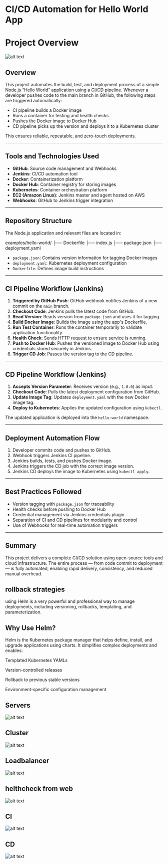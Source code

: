 # CI/CD Automation for Hello World App

# Project Overview
![alt text](project.png)


## Overview

This project automates the build, test, and deployment process of a simple Node.js “Hello World” application using a CI/CD pipeline. Whenever a developer pushes code to the main branch in GitHub, the following steps are triggered automatically:

- CI pipeline builds a Docker image
- Runs a container for testing and health checks
- Pushes the Docker image to Docker Hub
- CD pipeline picks up the version and deploys it to a Kubernetes cluster

This ensures reliable, repeatable, and zero-touch deployments.

---

## Tools and Technologies Used

- **GitHub**: Source code management and Webhooks
- **Jenkins**: CI/CD automation tool
- **Docker**: Containerization platform
- **Docker Hub**: Container registry for storing images
- **Kubernetes**: Container orchestration platform
- **EC2 (Amazon Linux)**: Jenkins master and agent hosted on AWS
- **Webhooks**: GitHub to Jenkins trigger integration

---

## Repository Structure

The Node.js application and relevant files are located in:


examples/hello-world/
├── Dockerfile
├── index.js
├── package.json
├── deployment.yaml



- `package.json`: Contains version information for tagging Docker images
- `deployment.yaml`: Kubernetes deployment configuration
- `Dockerfile`: Defines image build instructions

---

## CI Pipeline Workflow (Jenkins)

1. **Triggered by GitHub Push**: GitHub webhook notifies Jenkins of a new commit on the `main` branch.
2. **Checkout Code**: Jenkins pulls the latest code from GitHub.
3. **Read Version**: Reads version from `package.json` and uses it for tagging.
4. **Build Docker Image**: Builds the image using the app's Dockerfile.
5. **Run Test Container**: Runs the container temporarily to validate application functionality.
6. **Health Check**: Sends HTTP request to ensure service is running.
7. **Push to Docker Hub**: Pushes the versioned image to Docker Hub using credentials stored securely in Jenkins.
8. **Trigger CD Job**: Passes the version tag to the CD pipeline.

---

## CD Pipeline Workflow (Jenkins)

1. **Accepts Version Parameter**: Receives version (e.g., `1.0.0`) as input.
2. **Checkout Code**: Pulls the latest deployment configuration from GitHub.
3. **Update Image Tag**: Updates `deployment.yaml` with the new Docker image tag.
4. **Deploy to Kubernetes**: Applies the updated configuration using `kubectl`.

The updated application is deployed into the `hello-world` namespace.

---

## Deployment Automation Flow

1. Developer commits code and pushes to GitHub.
2. Webhook triggers Jenkins CI pipeline.
3. Jenkins builds, tests, and pushes Docker image.
4. Jenkins triggers the CD job with the correct image version.
5. Jenkins CD deploys the image to Kubernetes using `kubectl apply`.

---

## Best Practices Followed

- Version tagging with `package.json` for traceability
- Health checks before pushing to Docker Hub
- Credential management via Jenkins credentials plugin
- Separation of CI and CD pipelines for modularity and control
- Use of Webhooks for real-time automation triggers

---

## Summary

This project delivers a complete CI/CD solution using open-source tools and cloud infrastructure. The entire process — from code commit to deployment — is fully automated, enabling rapid delivery, consistency, and reduced manual overhead.

## rollback strategies 

using Helm is a very powerful and professional way to manage deployments, including versioning, rollbacks, templating, and parameterization.

## Why Use Helm?

Helm is the Kubernetes package manager that helps define, install, and upgrade applications using charts. It simplifies complex deployments and enables:

Templated Kubernetes YAMLs

Version-controlled releases

Rollback to previous stable versions

Environment-specific configuration management



## Servers

![alt text](servers.png)


## Cluster

![alt text](cluster.png)


## Loadbalancer

![alt text](LB.png)

## helthcheck from web

![alt text](<helthcheck from web.png>)


## CI
![alt text](CI.png)

## CD

![alt text](CD.png)







